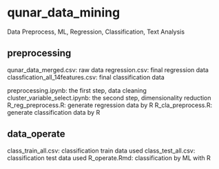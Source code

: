 # qunar_data_mining
Data Preprocess, ML, Regression, Classification, Text Analysis

## preprocessing
qunar_data_merged.csv: raw data 
regression.csv: final regression data
classfication_all_14features.csv: final classification data

preprocessing.ipynb: the first step, data cleaning
cluster_variable_select.ipynb: the second step, dimensionality reduction
R_reg_preprocess.R: generate regression data by R
R_cla_preprocess.R: generate classification data by R

## data_operate
class_train_all.csv: classification train data used
class_test_all.csv: classification test data used
R_operate.Rmd: classification by ML with R
